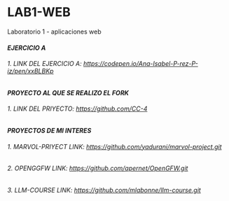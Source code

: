 # LAB1-WEB
Laboratorio 1 - aplicaciones web

#### ***EJERCICIO A***
###### 1. LINK DEL EJERCICIO A: https://codepen.io/Ana-Isabel-P-rez-P-iz/pen/xxBLBKp

#### ***PROYECTO AL QUE SE REALIZO EL FORK***
###### 1. LINK DEL PRIYECTO: https://github.com/CC-4

#### ***PROYECTOS DE MI INTERES***
###### 1. MARVOL-PRIYECT LINK: https://github.com/yadurani/marvol-project.git
###### 2. OPENGGFW LINK: https://github.com/apernet/OpenGFW.git
###### 3. LLM-COURSE LINK: https://github.com/mlabonne/llm-course.git

